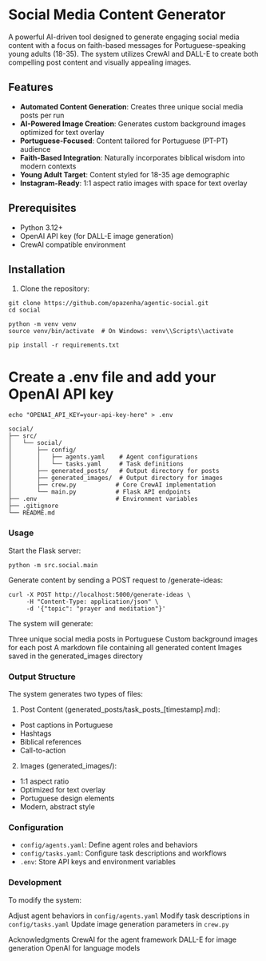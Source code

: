 # Social Media Content Generator

A powerful AI-driven tool designed to generate engaging social media content with a focus on faith-based messages for Portuguese-speaking young adults (18-35). The system utilizes CrewAI and DALL-E to create both compelling post content and visually appealing images.

## Features

- **Automated Content Generation**: Creates three unique social media posts per run
- **AI-Powered Image Creation**: Generates custom background images optimized for text overlay
- **Portuguese-Focused**: Content tailored for Portuguese (PT-PT) audience
- **Faith-Based Integration**: Naturally incorporates biblical wisdom into modern contexts
- **Young Adult Target**: Content styled for 18-35 age demographic
- **Instagram-Ready**: 1:1 aspect ratio images with space for text overlay

## Prerequisites

- Python 3.12+
- OpenAI API key (for DALL-E image generation)
- CrewAI compatible environment

## Installation

1. Clone the repository:
```
git clone https://github.com/opazenha/agentic-social.git
cd social
```
```
python -m venv venv
source venv/bin/activate  # On Windows: venv\\Scripts\\activate
```
```
pip install -r requirements.txt
```
# Create a .env file and add your OpenAI API key
```
echo "OPENAI_API_KEY=your-api-key-here" > .env
```
```
social/
├── src/
│   └── social/
│       ├── config/
│       │   ├── agents.yaml    # Agent configurations
│       │   └── tasks.yaml     # Task definitions
│       ├── generated_posts/   # Output directory for posts
│       ├── generated_images/  # Output directory for images
│       ├── crew.py           # Core CrewAI implementation
│       └── main.py           # Flask API endpoints
├── .env                      # Environment variables
├── .gitignore
└── README.md
```
### Usage
Start the Flask server:
```
python -m src.social.main
```
Generate content by sending a POST request to /generate-ideas:
```
curl -X POST http://localhost:5000/generate-ideas \
     -H "Content-Type: application/json" \
     -d '{"topic": "prayer and meditation"}'
```
The system will generate:

Three unique social media posts in Portuguese
Custom background images for each post
A markdown file containing all generated content
Images saved in the generated_images directory


### Output Structure
The system generates two types of files:

1. Post Content (generated_posts/task_posts_[timestamp].md):
- Post captions in Portuguese
- Hashtags
- Biblical references
- Call-to-action

2. Images (generated_images/):
- 1:1 aspect ratio
- Optimized for text overlay
- Portuguese design elements
- Modern, abstract style

### Configuration
- `config/agents.yaml`: Define agent roles and behaviors
- `config/tasks.yaml`: Configure task descriptions and workflows
- `.env`: Store API keys and environment variables

### Development
To modify the system:

Adjust agent behaviors in `config/agents.yaml`
Modify task descriptions in `config/tasks.yaml`
Update image generation parameters in `crew.py`

Acknowledgments
CrewAI for the agent framework
DALL-E for image generation
OpenAI for language models